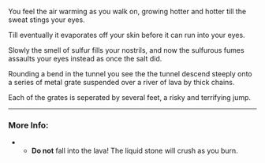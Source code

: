 You feel the air warming as you walk on, growing hotter and hotter till the sweat stings your eyes.

Till eventually it evaporates off your skin before it can run into your eyes.

Slowly the smell of sulfur fills your nostrils, and now the sulfurous fumes assaults your eyes instead as once the salt did.

Rounding a bend in the tunnel you see the the tunnel descend steeply onto a series of metal grate suspended over a river of lava by thick chains.

Each of the grates is seperated by several feet, a risky and terrifying jump.

---

### More Info:

* * **Do not** fall into the lava! The liquid stone will crush as you burn.

